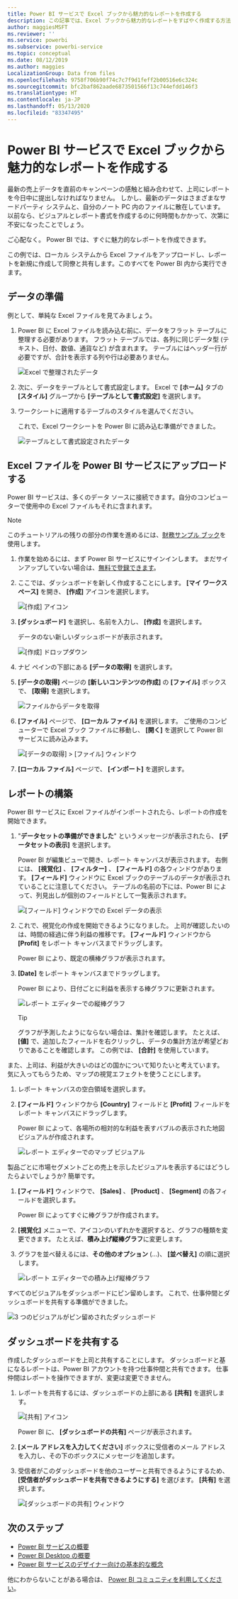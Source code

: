 ```yaml
---
title: Power BI サービスで Excel ブックから魅力的なレポートを作成する
description: この記事では、Excel ブックから魅力的なレポートをすばやく作成する方法について説明します。
author: maggiesMSFT
ms.reviewer: ''
ms.service: powerbi
ms.subservice: powerbi-service
ms.topic: conceptual
ms.date: 08/12/2019
ms.author: maggies
LocalizationGroup: Data from files
ms.openlocfilehash: 9758f706b90f74c7c7f9d1feff2b00516e6c324c
ms.sourcegitcommit: bfc2baf862aade6873501566f13c744efdd146f3
ms.translationtype: HT
ms.contentlocale: ja-JP
ms.lasthandoff: 05/13/2020
ms.locfileid: "83347495"
---
```

# <a name="from-excel-workbook-to-stunning-report-in-the-power-bi-service"></a>Power BI サービスで Excel ブックから魅力的なレポートを作成する
最新の売上データを直前のキャンペーンの感触と組み合わせて、上司にレポートを今日中に提出しなければなりません。 しかし、最新のデータはさまざまなサードパーティ システムと、自分のノート PC 内のファイルに散在しています。 以前なら、ビジュアルとレポート書式を作成するのに何時間もかかって、次第に不安になったことでしょう。

ご心配なく。 Power BI では、すぐに魅力的なレポートを作成できます。

この例では、ローカル システムから Excel ファイルをアップロードし、レポートを新規に作成して同僚と共有します。このすべてを Power BI 内から実行できます。

## <a name="prepare-your-data"></a>データの準備
例として、単純な Excel ファイルを見てみましょう。 

1. Power BI に Excel ファイルを読み込む前に、データをフラット テーブルに整理する必要があります。 フラット テーブルでは、各列に同じデータ型 (テキスト、日付、数値、通貨など) が含まれます。 テーブルにはヘッダー行が必要ですが、合計を表示する列や行は必要ありません。

   ![Excel で整理されたデータ](media/service-from-excel-to-stunning-report/pbi_excel_file.png)

2. 次に、データをテーブルとして書式設定します。 Excel で **[ホーム]** タブの **[スタイル]** グループから **[テーブルとして書式設定]** を選択します。 

3. ワークシートに適用するテーブルのスタイルを選んでください。 

   これで、Excel ワークシートを Power BI に読み込む準備ができました。

   ![テーブルとして書式設定されたデータ](media/service-from-excel-to-stunning-report/pbi_excel_table.png)

## <a name="upload-your-excel-file-to-the-power-bi-service"></a>Excel ファイルを Power BI サービスにアップロードする
Power BI サービスは、多くのデータ ソースに接続できます。自分のコンピューターで使用中の Excel ファイルもそれに含まれます。 

 > [!NOTE] 
 > このチュートリアルの残りの部分の作業を進めるには、[財務サンプル ブック](../create-reports/sample-financial-download.md)を使用します。

1. 作業を始めるには、まず Power BI サービスにサインインします。 まだサインアップしていない場合は、[無料で登録できます](https://powerbi.com)。

2. ここでは、ダッシュボードを新しく作成することにします。 **[マイ ワークスペース]** を開き、 **[作成]** アイコンを選択します。

   ![[作成] アイコン](media/service-from-excel-to-stunning-report/power-bi-new-dash.png)

3. **[ダッシュボード]** を選択し、名前を入力し、 **[作成]** を選択します。 

   データのない新しいダッシュボードが表示されます。

   ![[作成] ドロップダウン](media/service-from-excel-to-stunning-report/power-bi-create-dash.png)

4. ナビ ペインの下部にある **[データの取得]** を選択します。 

5. **[データの取得]** ページの **[新しいコンテンツの作成]** の **[ファイル]** ボックスで、 **[取得]** を選択します。

   ![ファイルからデータを取得](media/service-from-excel-to-stunning-report/pbi_get_files.png)

6. **[ファイル]** ページで、 **[ローカル ファイル]** を選択します。 ご使用のコンピューターで Excel ブック ファイルに移動し、 **[開く]** を選択して Power BI サービスに読み込みます。 

   ![[データの取得] > [ファイル] ウィンドウ](media/service-from-excel-to-stunning-report/pbi_local_file.png)

7. **[ローカル ファイル]** ページで、 **[インポート]** を選択します。


## <a name="build-your-report"></a>レポートの構築
Power BI サービスに Excel ファイルがインポートされたら、レポートの作成を開始できます。 

1. "**データセットの準備ができました**" というメッセージが表示されたら、 **[データセットの表示]** を選択します。  

   Power BI が編集ビューで開き、レポート キャンバスが表示されます。 右側には、 **[視覚化]** 、 **[フィルター]** 、 **[フィールド]** の各ウィンドウがあります。 **[フィールド]** ウィンドウに Excel ブックのテーブルのデータが表示されていることに注意してください。 テーブルの名前の下には、Power BI によって、列見出しが個別のフィールドとして一覧表示されます。

   ![[フィールド] ウィンドウでの Excel データの表示](media/service-from-excel-to-stunning-report/pbi_report_fields.png)

2. これで、視覚化の作成を開始できるようになりました。 上司が確認したいのは、時間の経過に伴う利益の推移です。 **[フィールド]** ウィンドウから **[Profit]** をレポート キャンバスまでドラッグします。 

   Power BI により、既定の横棒グラフが表示されます。 

3. **[Date]** をレポート キャンバスまでドラッグします。 

   Power BI により、日付ごとに利益を表示する棒グラフに更新されます。

   ![レポート エディターでの縦棒グラフ](media/service-from-excel-to-stunning-report/pbi_report_pin-new.png)

   > [!TIP]
   > グラフが予測したようにならない場合は、集計を確認します。 たとえば、 **[値]** で、追加したフィールドを右クリックし、データの集計方法が希望どおりであることを確認します。 この例では、 **[合計]** を使用しています。
   > 

また、上司は、利益が大きいのはどの国かについて知りたいと考えています。 気に入ってもらうため、マップの視覚エフェクトを使うことにします。 

1. レポート キャンバスの空白領域を選択します。 

2. **[フィールド]** ウィンドウから **[Country]** フィールドと **[Profit]** フィールドをレポート キャンバスにドラッグします。

   Power BI によって、各場所の相対的な利益を表すバブルの表示された地図ビジュアルが作成されます。

   ![レポート エディターでのマップ ビジュアル](media/service-from-excel-to-stunning-report/pbi_report_map-new.png)

製品ごとに市場セグメントごとの売上を示したビジュアルを表示するにはどうしたらよいでしょうか? 簡単です。 

1. **[フィールド]** ウィンドウで、 **[Sales]** 、 **[Product]** 、 **[Segment]** の各フィールドを選択します。 
   
   Power BI によってすぐに棒グラフが作成されます。 

2. **[視覚化]** メニューで、アイコンのいずれかを選択すると、グラフの種類を変更できます。 たとえば、**積み上げ縦棒グラフ**に変更します。 

3. グラフを並べ替えるには、**その他のオプション** (...)、 **[並べ替え]** の順に選択します。

   ![レポート エディターでの積み上げ縦棒グラフ](media/service-from-excel-to-stunning-report/pbi_barchart-new.png)

すべてのビジュアルをダッシュボードにピン留めします。 これで、仕事仲間とダッシュボードを共有する準備ができました。

   ![3 つのビジュアルがピン留めされたダッシュボード](media/service-from-excel-to-stunning-report/pbi_report.png)

## <a name="share-your-dashboard"></a>ダッシュボードを共有する
作成したダッシュボードを上司と共有することにします。 ダッシュボードと基になるレポートは、Power BI アカウントを持つ仕事仲間と共有できます。 仕事仲間はレポートを操作できますが、変更は変更できません。

1. レポートを共有するには、ダッシュボードの上部にある **[共有]** を選択します。

   ![[共有] アイコン](media/service-from-excel-to-stunning-report/power-bi-share.png)

   Power BI に、 **[ダッシュボードの共有]** ページが表示されます。 

2. **[メール アドレスを入力してください]** ボックスに受信者のメール アドレスを入力し、その下のボックスにメッセージを追加します。 

3. 受信者がこのダッシュボードを他のユーザーと共有できるようにするため、 **[受信者がダッシュボードを共有できるようにする]** を選びます。 **[共有]** を選択します。

   ![[ダッシュボードの共有] ウィンドウ](media/service-from-excel-to-stunning-report/power-bi-share-dash-new.png)

## <a name="next-steps"></a>次のステップ

* [Power BI サービスの概要](../fundamentals/service-get-started.md)
* [Power BI Desktop の概要](../fundamentals/desktop-getting-started.md)
* [Power BI サービスのデザイナー向けの基本的な概念](../fundamentals/service-basic-concepts.md)

他にわからないことがある場合は、 [Power BI コミュニティを利用してください](https://community.powerbi.com/)。
